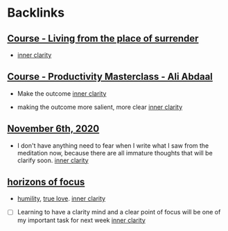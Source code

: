 
# Backlinks
## [Course - Living from the place of surrender](<Course - Living from the place of surrender.md>)
- [inner clarity](<inner clarity.md>)

## [Course - Productivity Masterclass - Ali Abdaal](<Course - Productivity Masterclass - Ali Abdaal.md>)
- Make the outcome [inner clarity](<inner clarity.md>)

- making the outcome more salient, more clear [inner clarity](<inner clarity.md>)

## [November 6th, 2020](<November 6th, 2020.md>)
- I don't have anything need to fear when I write what I saw from the meditation now, because there are all immature thoughts that will be clarify soon. [inner clarity](<inner clarity.md>)

## [horizons of focus](<horizons of focus.md>)
- [humility](<humility.md>), [true love](<true love.md>). [inner clarity](<inner clarity.md>)

- [ ] Learning to have a clarity mind and a clear point of focus will be one of my important task for next week [inner clarity](<inner clarity.md>)

